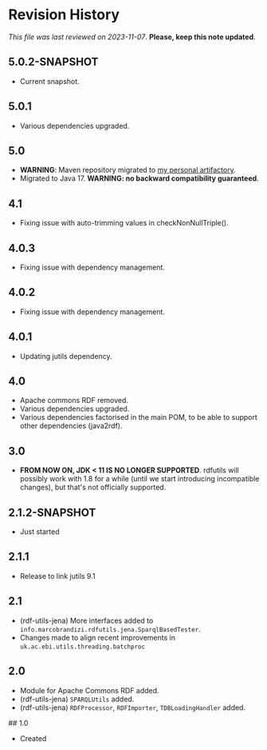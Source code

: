 # Revision History

*This file was last reviewed on 2023-11-07*. **Please, keep this note updated**.

## 5.0.2-SNAPSHOT
* Current snapshot.


## 5.0.1
* Various dependencies upgraded.


## 5.0
* **WARNING**: Maven repository migrated to [my personal artifactory](https://artifactory.marcobrandizi.info/#/public).
* Migrated to Java 17. **WARNING: no backward compatibility guaranteed**.


## 4.1
* Fixing issue with auto-trimming values in checkNonNullTriple().


## 4.0.3
* Fixing issue with dependency management.


## 4.0.2
* Fixing issue with dependency management.


## 4.0.1
* Updating jutils dependency.


## 4.0
* Apache commons RDF removed.
* Various dependencies upgraded.
* Various dependencies factorised in the main POM, to be able to support other dependencies (java2rdf).


## 3.0 
* **FROM NOW ON, JDK < 11 IS NO LONGER SUPPORTED**. rdfutils will possibly work with 1.8 for 
  a while (until we start introducing incompatible changes), but that's not officially supported.


## 2.1.2-SNAPSHOT
* Just started


## 2.1.1
* Release to link jutils 9.1


## 2.1
* (rdf-utils-jena) More interfaces added to `info.marcobrandizi.rdfutils.jena.SparqlBasedTester`.
* Changes made to align recent improvements in `uk.ac.ebi.utils.threading.batchproc`
  
 
## 2.0
* Module for Apache Commons RDF added.
* (rdf-utils-jena) `SPARQLUtils` added.
* (rdf-utils-jena) `RDFProcessor`, `RDFImporter`, `TDBLoadingHandler` added.


## 1.0
* Created